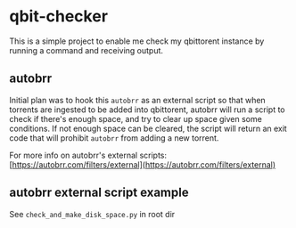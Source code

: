 # qbit-checker

This is a simple project to enable me check my qbittorent instance by running a command and receiving output.

## autobrr
Initial plan was to hook this `autobrr` as an external script so that when torrents are ingested to be added into qbittorent, autobrr will run a script to check if there's enough space, and try to clear up space given some conditions. If not enough space can be cleared, the script will return an exit code that will prohibit `autobrr` from adding a new torrent.

For more info on autobrr's external scripts: [https://autobrr.com/filters/external](https://autobrr.com/filters/external)

## autobrr external script example
See `check_and_make_disk_space.py` in root dir